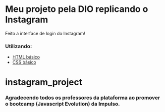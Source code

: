 # Meu projeto pela DIO replicando o Instagram 

Feito a interface de login do Instagram! 

### Utilizando:

* [HTML básico](https://www.w3schools.com/html/)
* [CSS básico](https://developer.mozilla.org/pt-BR/docs/Web/CSS)

# instagram_project
### Agradecendo todos os professores da plataforma ao promover o bootcamp (Javascript Evolution) da Impulso.
